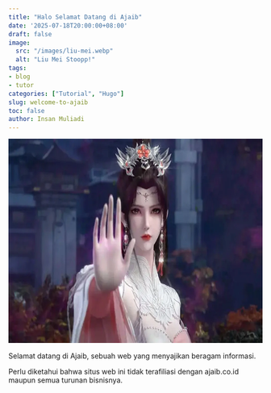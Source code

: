 ```yaml
---
title: "Halo Selamat Datang di Ajaib"
date: '2025-07-18T20:00:00+08:00'
draft: false
image: 
  src: "/images/liu-mei.webp"
  alt: "Liu Mei Stoopp!"
tags:
- blog
- tutor
categories: ["Tutorial", "Hugo"]
slug: welcome-to-ajaib
toc: false
author: Insan Muliadi
---
```


<img alt="Liu Mei" height="405" src="/images/liu-mei.webp" width="720">

Selamat datang di Ajaib, sebuah web yang menyajikan beragam informasi.

Perlu diketahui bahwa situs web ini tidak terafiliasi dengan ajaib.co.id maupun semua turunan bisnisnya.